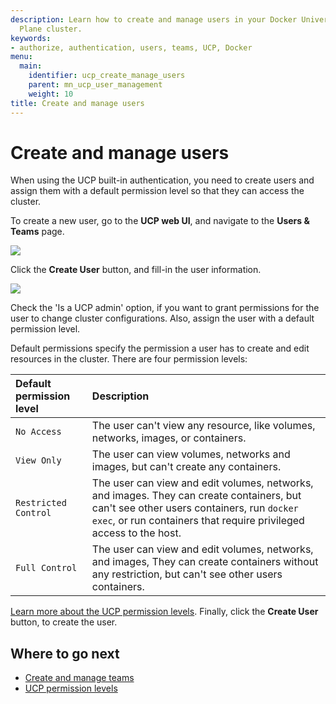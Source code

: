 ```yaml
---
description: Learn how to create and manage users in your Docker Universal Control
  Plane cluster.
keywords:
- authorize, authentication, users, teams, UCP, Docker
menu:
  main:
    identifier: ucp_create_manage_users
    parent: mn_ucp_user_management
    weight: 10
title: Create and manage users
---
```



# Create and manage users

When using the UCP built-in authentication, you need to create users and
assign them with a default permission level so that they can access the
cluster.

To create a new user, go to the **UCP web UI**, and navigate to the
**Users & Teams** page.

![](../images/create-users-1.png)

Click the **Create User** button, and fill-in the user information.

![](../images/create-users-2.png)

Check the 'Is a UCP admin' option, if you want to grant permissions for the
user to change cluster configurations. Also, assign the user with a default
permission level.

Default permissions specify the permission a user has to create and edit
resources in the cluster. There are four permission levels:

| Default permission level | Description                                                                                                                                                                                                  |
|:-------------------------|:-------------------------------------------------------------------------------------------------------------------------------------------------------------------------------------------------------------|
| `No Access`              | The user can't view any resource, like volumes, networks, images, or containers.                                                                                                                             |
| `View Only`              | The user can view volumes, networks and images, but can't create any containers.                                                                                                                             |
| `Restricted Control`     | The user can view and edit volumes, networks, and images. They can create containers, but can't see other users containers, run `docker exec`, or run containers that require privileged access to the host. |
| `Full Control`           | The user can view and edit volumes, networks, and images, They can create containers without any restriction, but can't see other users containers.                                                          |

[Learn more about the UCP permission levels](permission-levels.md). Finally,
click the **Create User** button, to create the user.

## Where to go next

* [Create and manage teams](create-and-manage-teams.md)
* [UCP permission levels](permission-levels.md)
